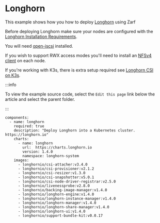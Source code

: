 # Longhorn

This example shows how you how to deploy [Longhorn](longhorn.io) using Zarf

Before deploying Longhorn make sure your nodes are configured with the [Longhorn Installation Requirements](https://longhorn.io/docs/1.4.0/deploy/install/#installation-requirements).

You will need [open-iscsi](https://longhorn.io/docs/1.4.0/deploy/install/#installing-open-iscsi) installed.

If you wish to support RWX access modes you'll need to install an [NFSv4 client](https://longhorn.io/docs/1.4.0/deploy/install/#installing-nfsv4-client) on each node.

If you're working with K3s, there is extra setup required see [Longhorn CSI on K3s](https://longhorn.io/docs/1.4.0/advanced-resources/os-distro-specific/csi-on-k3s/).

:::info

To view the example source code, select the `Edit this page` link below the article and select the parent folder.

:::

```
components:
  - name: longhorn
    required: true
    description: "Deploy Longhorn into a Kubernetes cluster.  https://longhorn.io"
    charts:
      - name: longhorn
        url:  https://charts.longhorn.io
        version: 1.4.0
        namespace: longhorn-system
    images:
      - longhornio/csi-attacher:v3.4.0
      - longhornio/csi-provisioner:v2.1.2
      - longhornio/csi-resizer:v1.3.0
      - longhornio/csi-snapshotter:v5.0.1
      - longhornio/csi-node-driver-registrar:v2.5.0
      - longhornio/livenessprobe:v2.8.0
      - longhornio/backing-image-manager:v1.4.0
      - longhornio/longhorn-engine:v1.4.0
      - longhornio/longhorn-instance-manager:v1.4.0
      - longhornio/longhorn-manager:v1.4.0
      - longhornio/longhorn-share-manager:v1.4.0
      - longhornio/longhorn-ui:v1.4.0
      - longhornio/support-bundle-kit:v0.0.17
```
